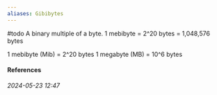 ```yaml
---
aliases: Gibibytes
---
```

#todo 
A binary multiple of a byte.
1 mebibyte = 2^20 bytes = 1,048,576 bytes

1 mebibyte (Mib) = 2^20 bytes
1 megabyte (MB) = 10^6 bytes

#### References


_2024-05-23 12:47_